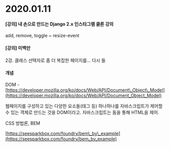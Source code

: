 # 2020.01.11

#### \[강의\] **내 손으로 만드는 Django 2.x 인스타그램 클론 강의** 

add, remove, toggle ~ resize-event

#### \[강의\] 미백만

2강. 클래스 선택자로 좀 더 복잡한 페이지를... 다시 들



#### 개념

DOM - [https://developer.mozilla.org/ko/docs/Web/API/Document\_Object\_Model](https://developer.mozilla.org/ko/docs/Web/API/Document_Object_Model)

웹페이지를 구성하고 있는 다양한 요소들\(태그 등\) 하나하나를 자바스크립트가 제어할 수 있는 객체로 만드는 것을 DOM이라고. 자바스크립트는 돔을 통해 HTML을 제어.



CSS 방법론, BEM

[https://seesparkbox.com/foundry/bem\_by\_example](https://seesparkbox.com/foundry/bem_by_example)





